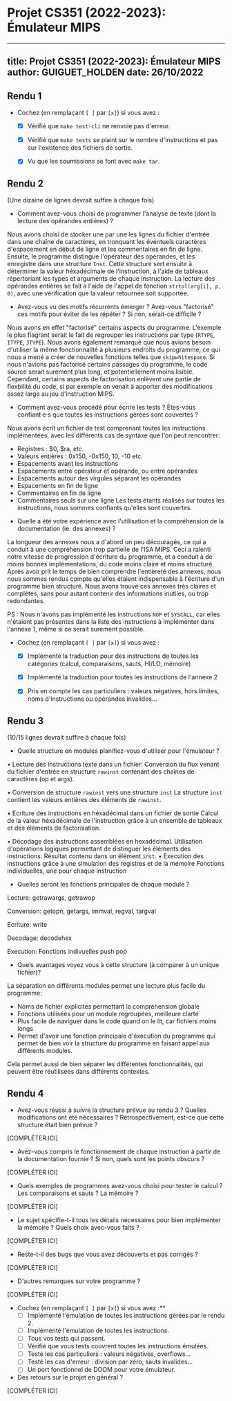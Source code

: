 # Projet CS351 (2022-2023): Émulateur MIPS

---
title: Projet CS351 (2022-2023): Émulateur MIPS
author: GUIGUET_HOLDEN
date: 26/10/2022
---

## Rendu 1

* Cochez (en remplaçant `[ ]` par `[x]`) si vous avez :
  - [x] Vérifié que `make test-cli` ne renvoie pas d'erreur.
  - [x] Vérifié que `make tests` se plaint sur le nombre d'instructions et pas
      sur l'existence des fichiers de sortie.
  - [x] Vu que les soumissions se font avec `make tar`.


## Rendu 2

(Une dizaine de lignes devrait suffire à chaque fois)

* Comment avez-vous choisi de programmer l'analyse de texte (dont la lecture
des opérandes entières) ?

Nous avons choisi de stocker une par une les lignes du fichier d'entrée dans
une chaîne de caractères, en tronquant les éventuels caractères d'espacement
en début de ligne et les commentaires en fin de ligne.
Ensuite, le programme distingue l'opérateur des opérandes, et les enregistre
dans une structure `Inst`.
Cette structure sert ensuite à déterminer la valeur héxadécimale de
l'instruction, à l'aide de tableaux répertoriant les types et arguments de
chaque instruction. La lecture des opérandes entières se fait à l'aide de
l'appel de fonction `strtol(arg[i], p, 0)`, avec une vérification que la
valeur retournée soit supportée.

* Avez-vous vu des motifs récurrents émerger ? Avez-vous "factorisé" ces motifs
pour éviter de les répéter ? Si non, serait-ce difficile ?

Nous avons en effet "factorisé" certains aspects du programme.
L'exemple le plus flagrant serait le fait de regrouper les instructions par
type (`RTYPE`, `ITYPE`, `JTYPE`).
Nous avons également remarqué que nous avions besoin d'utiliser la même
fonctionnalité à plusieurs endroits du programme, ce qui nous a mené a
créer de nouvelles fonctions telles que `skipwhitespace`.
Si nous n'avions pas factorisé certains passages du programme, le code source
serait surement plus long, et potentiellement moins lisible.
Cependant, certains aspects de factorisation enlèvent une partie de
flexbilité du code, si par exemple on venait à apporter des modifications
assez large au jeu d'instruction MIPS.

* Comment avez-vous procédé pour écrire les tests ? Étes-vous confiant·e·s que
toutes les instructions gérées sont couvertes ? 

Nous avons écrit un fichier de test comprenant toutes les instructions
implémentées, avec les différents cas de syntaxe que l'on peut rencontrer:
 - Registres : $0, $ra, etc.
 - Valeurs entières :  0x150, -0x150, 10, -10 etc.
 - Espacements avant les instructions
 - Espacements entre opérateur et opérande, ou entre opérandes
 - Espacements autour des virgules séparant les opérandes
 - Espacements en fin de ligne
 - Commentaires en fin de ligne
 - Commentaires seuls sur une ligne
Les tests étants réalisés sur toutes les instructions, nous sommes confiants
qu'elles sont couvertes.

* Quelle a été votre expérience avec l'utilisation et la compréhension de la
documentation (ie. des annexes) ?

La longueur des annexes nous a d'abord un peu découragés, ce qui a conduit à
une compréhension trop partielle de l'ISA MIPS. Ceci a ralenti notre
vitesse de progression d'écriture du programme, et a conduit à de moins
bonnes implémentations, du code moins claire et moins structuré.
Après avoir prit le temps de bien comprendre l'entièreté des annexes, nous
nous sommes rendus compte qu'elles étaient indispensable à l'écriture d'un
programme bien structuré. Nous avons trouvé ces annexes très claires et
complètes, sans pour autant contenir des informations inutiles, ou
trop redondantes.

PS : Nous n'avons pas implémenté les instructions `NOP` et `SYSCALL`, car
elles n'étaient pas présentes dans la liste des instructions à implémenter
dans l'annexe 1, même si ce serait surement possible.

* Cochez (en remplaçant `[ ]` par `[x]`) si vous avez :
  - [x] Implémenté la traduction pour des instructions de toutes les catégories
      (calcul, comparaisons, sauts, HI/LO, mémoire)
  - [x] Implémenté la traduction pour toutes les instructions de l'annexe 2
  - [x] Pris en compte les cas particuliers : valeurs négatives, hors limites,
      noms d'instructions ou opérandes invalides...


## Rendu 3

(10/15 lignes devrait suffire à chaque fois)

* Quelle structure en modules planifiez-vous d'utiliser pour l'émulateur ?

• Lecture des instructions texte dans un fichier:
    Conversion du flux venant du fichier d'entrée en structure `rawinst` contenant des chaînes de caractères (op et args).

• Conversion de structure `rawinst` vers une structure `inst`
    La structure `inst` contient les valeurs entières des éléments de `rawinst`.

• Ecriture des instructions en héxadécimal dans un fichier de sortie
    Calcul de la valeur héxadécimale de l'instruction grâce à un ensemble de tableaux et des éléments de factorisation.

• Décodage des instructions assemblées en hexadécimal.
    Utilisation d'opérations logiques permettant de distinguer les éléments des instructions.
    Résultat contenu dans un élément `inst`.
• Execution des instructions grâce à une simulation des registres et de la mémoire
    Fonctions individuelles, une pour chaque instruction

* Quelles seront les fonctions principales de chaque module ?

Lecture:
getrawargs, getrawop

Conversion:
getopn, getargs, immval, regval, targval

Ecriture:
write

Decodage:
decodehex

Execution:
Fonctions indivuelles
push
pop

* Quels avantages voyez vous à cette structure (à comparer à un unique fichier)?

La séparation en différents modules permet une lecture plus facile du programme:
 - Noms de fichier explicites permettant la compréhension globale
 - Fonctions utilisées pour un module regroupées, meilleure clarté
 - Plus facile de naviguer dans le code quand on le lit, car fichiers moins longs
 - Permet d'avoir une fonction principale d'éxecution du programme qui permet de bien voir la structure du programme en faisant appel aux différents modules.

Cela permet aussi de bien séparer les différentes fonctionnalités, qui peuvent être réutilisées dans différents contextes.



## Rendu 4

* Avez-vous réussi à suivre la structure prévue au rendu 3 ? Quelles
modifications ont été nécessaires ? Rétrospectivement, est-ce que cette
structure était bien prévue ?

[COMPLÉTER ICI]

* Avez-vous compris le fonctionnement de chaque instruction à partir de la
documentation fournie ? Si non, quels sont les points obscurs ?

[COMPLÉTER ICI]

* Quels exemples de programmes avez-vous choisi pour tester le calcul ? Les
comparaisons et sauts ? La mémoire ?

[COMPLÉTER ICI]

* Le sujet spécifie-t-il tous les détails nécessaires pour bien implémenter la
mémoire ? Quels choix avec-vous faits ?

[COMPLÉTER ICI]

* Reste-t-il des bugs que vous avez découverts et pas corrigés ?

[COMPLÉTER ICI]

* D'autres remarques sur votre programme ?

[COMPLÉTER ICI]

* Cochez (en remplaçant `[ ]` par `[x]`) si vous avez :**
  - [ ] Implémenté l'émulation de toutes les instructions gérées par le rendu 2.
  - [ ] Implémenté l'émulation de toutes les instructions.
  - [ ] Tous vos tests qui passent.
  - [ ] Vérifié que vous tests couvrent toutes les instructions émulées.
  - [ ] Testé les cas particuliers : valeurs négatives, overflows...
  - [ ] Testé les cas d'erreur : division par zéro, sauts invalides...
  - [ ] Un port fonctionnel de DOOM pour votre émulateur.

* Des retours sur le projet en général ?

[COMPLÉTER ICI]
